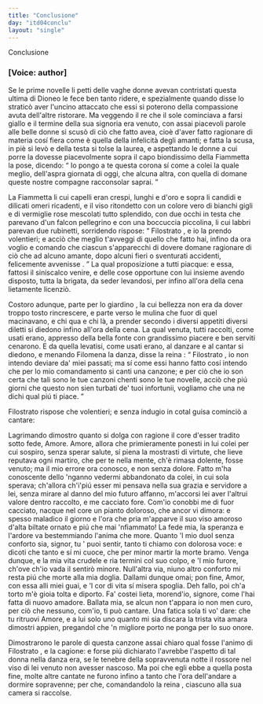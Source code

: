 ```yaml
---
title: "Conclusione"
day: "itd04conclu"
layout: "single"
---
```

<html>
 <head>
 </head>
 <body>
  <div id="d04conclu" type="conclusion" who="author">
   <head>
    Conclusione
   </head>
   <p>
    <h3>
     [Voice: author]
    </h3>
   </p>
   <p>
    <milestone id="p04970001"/>
    Se le prime novelle li petti delle vaghe donne avevan contristati questa ultima di
    <name persref="dioneo" type="person">
     Dioneo
    </name>
    le fece ben tanto ridere, e spezialmente quando disse lo stratic&ograve; aver l'uncino attaccato che essi si poterono della compassione avuta dell'altre ristorare.
    <milestone id="p04970002"/>
    Ma veggendo il
    <name persref="filostrato" type="person">
     re
    </name>
    che il sole cominciava a farsi giallo e il termine della sua signoria era venuto, con assai piacevoli parole alle belle donne si scus&ograve; di ci&ograve; che fatto avea, cio&egrave; d'aver fatto ragionare di materia cos&iacute; fiera come &egrave; quella della infelicit&agrave; degli amanti; e fatta la scusa, in pi&egrave; si lev&ograve; e della testa si tolse la laurea, e aspettando le donne a cui porre la dovesse piacevolmente sopra il capo biondissimo della
    <name persref="fiammetta" type="person">
     Fiammetta
    </name>
    la pose, dicendo:
    <milestone id="p04970003"/>
    <q direct="unspecified" who="filostrato">
     Io pongo a te questa corona s&iacute; come a colei la quale meglio, dell'aspra giornata di oggi, che alcuna altra, con quella di domane queste nostre compagne racconsolar saprai.
    </q>
   </p>
   <p>
    <milestone id="p04970004"/>
    La
    <name persref="fiammetta" type="person">
     Fiammetta
    </name>
    li cui capelli eran crespi, lunghi e d'oro e sopra li candidi e dilicati omeri ricadenti, e il viso ritondetto con un colore vero di bianchi gigli e di vermiglie rose mescolati tutto splendido, con due occhi in testa che parevano d'un falcon pellegrino e con una boccuccia piccolina, li cui labbri parevan due rubinetti,
    <milestone id="p04970005"/>
    sorridendo rispose:
    <milestone/>
    <q direct="unspecified" who="fiammetta">
     <name persref="filostrato" type="person">
      Filostrato
     </name>
     , e io la prendo volentieri; e acci&ograve; che meglio t'avveggi di quello che fatto hai, infino da ora voglio e comando che ciascun s'apparecchi di dovere domane ragionare
     <seg type="topic">
      di ci&ograve; che ad alcuno amante, dopo alcuni fieri o sventurati accidenti, felicemente avvenisse
     </seg>
     .
    </q>
    <milestone id="p04970006"/>
    La qual proposizione a tutti piacque: e essa, fattosi il siniscalco venire, e delle cose opportune con lui insieme avendo disposto, tutta la brigata, da seder levandosi, per infino all'ora della cena lietamente licenzi&ograve;.
   </p>
   <p>
    <milestone id="p04970007"/>
    Costoro adunque, parte per lo
    <name placeref="giardinobrigata-01" type="place">
     giardino
    </name>
    , la cui bellezza non era da dover troppo tosto rincrescere, e parte verso le
    <name placeref="mulinibrigata-01" type="place">
     mulina
    </name>
    che fuor di quel macinavano, e chi qua e chi l&agrave;, a prender secondo i diversi appetiti diversi diletti si diedono infino all'ora della cena.
    <milestone id="p04970008"/>
    La qual venuta, tutti raccolti, come usati erano, appresso della
    <name placeref="fontebrigata-01" type="place">
     bella fonte
    </name>
    con grandissimo piacere e ben serviti cenarono. E da quella levatisi, come usati erano, al danzare e al cantar si diedono, e menando
    <name persref="filomena" type="person">
     Filomena
    </name>
    la danza, disse la
    <name persref="fiammetta" type="person">
     reina
    </name>
    :
    <milestone id="p04970009"/>
    <q direct="unspecified" who="fiammetta">
     <name persref="filostrato" type="person">
      Filostrato
     </name>
     , io non intendo deviare da' miei passati; ma s&iacute; come essi hanno fatto cos&iacute; intendo che per lo mio comandamento si canti una canzone; e per ci&ograve; che io son certa che tali sono le tue canzoni chenti sono le tue novelle, acci&ograve; che pi&uacute; giorni che questo non sien turbati de' tuoi infortunii, vogliamo che una ne dichi qual pi&uacute; ti piace.
    </q>
   </p>
   <p>
    <milestone id="p04970010"/>
    <name persref="filostrato" type="person">
     Filostrato
    </name>
    rispose che volentieri; e senza indugio in cotal guisa cominci&ograve; a cantare:
   </p>
   <div3 type="song" who="filostrato">
    <lg>
     <milestone id="p04970011"/>
     <l>
      Lagrimando dimostro
     </l>
     <l>
      quanto si dolga con ragione il core
     </l>
     <l>
      d'esser tradito sotto fede, Amore.
     </l>
    </lg>
    <lg>
     <milestone id="p04970012"/>
     <l>
      Amore, allora che primieramente
     </l>
     <l>
      ponesti in lui colei per cui sospiro,
     </l>
     <l>
      senza sperar salute,
     </l>
     <l>
      s&iacute; piena la mostrasti di virtute,
     </l>
     <l>
      che lieve reputava ogni martiro,
     </l>
     <l>
      che per te nella mente,
     </l>
     <l>
      ch'&egrave; rimasa dolente,
     </l>
     <l>
      fosse venuto; ma il mio errore
     </l>
     <l>
      ora conosco, e non senza dolore.
     </l>
    </lg>
    <lg>
     <milestone id="p04970013"/>
     <l>
      Fatto m'ha conoscente dello 'nganno
     </l>
     <l>
      vedermi abbandonato da colei,
     </l>
     <l>
      in cui sola sperava;
     </l>
     <l>
      ch'allora ch'i'pi&uacute; esser mi pensava
     </l>
     <l>
      nella sua grazia e servidore a lei,
     </l>
     <l>
      senza mirare al danno
     </l>
     <l>
      del mio futuro affanno,
     </l>
     <l>
      m'accorsi lei aver l'altrui valore
     </l>
     <l>
      dentro raccolto, e me cacciato fore.
     </l>
    </lg>
    <lg>
     <milestone id="p04970014"/>
     <l>
      Com'io conobbi me di fuor cacciato,
     </l>
     <l>
      nacque nel core un pianto doloroso,
     </l>
     <l>
      che ancor vi dimora:
     </l>
     <l>
      e spesso maladico il giorno e l'ora
     </l>
     <l>
      che pria m'apparve il suo viso amoroso
     </l>
     <l>
      d'alta biltate ornato
     </l>
     <l>
      e pi&uacute; che mai 'nfiammato!
     </l>
     <l>
      La fede mia, la speranza e l'ardore
     </l>
     <l>
      va bestemmiando l'anima che more.
     </l>
    </lg>
    <lg>
     <milestone id="p04970015"/>
     <l>
      Quanto 'l mio duol senza conforto sia,
     </l>
     <l>
      signor, tu ' puoi sentir, tanto ti chiamo
     </l>
     <l>
      con dolorosa voce:
     </l>
     <l>
      e dicoti che tanto e s&iacute; mi cuoce,
     </l>
     <l>
      che per minor martir la morte bramo.
     </l>
     <l>
      Venga dunque, e la mia
     </l>
     <l>
      vita crudele e ria
     </l>
     <l>
      termini col suo colpo, e 'l mio furore,
     </l>
     <l>
      ch'ove ch'io vada il sentir&ograve; minore.
     </l>
    </lg>
    <lg>
     <milestone id="p04970016"/>
     <l>
      Null'altra via, niuno altro conforto
     </l>
     <l>
      mi resta pi&uacute; che morte alla mia doglia.
     </l>
     <l>
      Dallami dunque omai;
     </l>
     <l>
      pon fine, Amor, con essa alli miei guai,
     </l>
     <l>
      e 'l cor di vita s&iacute; misera spoglia.
     </l>
     <l>
      Deh fallo, poi ch'a torto
     </l>
     <l>
      m'&egrave; gioia tolta e diporto.
     </l>
     <l>
      Fa' costei lieta, morend'io, signore,
     </l>
     <l>
      come l'hai fatta di nuovo amadore.
     </l>
    </lg>
    <lg>
     <milestone id="p04970017"/>
     <l>
      Ballata mia, se alcun non t'appara
     </l>
     <l>
      io non men curo, per ci&ograve; che nessuno,
     </l>
     <l>
      com'io, ti pu&ograve; cantare.
     </l>
     <l>
      Una fatica sola ti vo' dare:
     </l>
     <l>
      che tu ritruovi Amore, e a lui solo uno
     </l>
     <l>
      quanto mi sia discara
     </l>
     <l>
      la trista vita amara
     </l>
     <l>
      dimostri appien, pregandol che 'n migliore
     </l>
     <l>
      porto ne ponga per lo suo onore.
     </l>
    </lg>
   </div3>
   <p>
    <milestone id="p04970018"/>
    Dimostrarono le parole di questa canzone assai chiaro qual fosse l'animo di
    <name persref="filostrato" type="person">
     Filostrato
    </name>
    , e la cagione: e forse pi&uacute; dichiarato l'avrebbe l'aspetto di tal donna nella danza era, se le tenebre della sopravvenuta notte il rossore nel viso di lei venuto non avesser nascoso. Ma poi che egli ebbe a quella posta fine, molte altre cantate ne furono infino a tanto che l'ora dell'andare a dormire sopravenne; per che, comandandolo la
    <name persref="fiammetta" type="person">
     reina
    </name>
    , ciascuno alla sua camera si raccolse.
   </p>
  </div>
 </body>
</html>